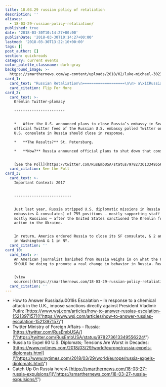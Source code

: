 ```yaml
---
title: 18.03.29 russian policy of retaliation
description: ''
aliases:
  - 18-03-29-russian-policy-retaliation/
published: true
date: '2018-03-30T10:14:27+00:00'
publishDate: '2018-03-30T10:14:27+00:00'
lastmod: '2018-03-30T13:22:10+00:00'
tags: []
post_author: []
section: quickreads
category: current events
color_palette_classname: dark-gray
background_image: >-
  https://smarthernews.com/wp-content/uploads/2018/02/luke-michael-302392-360x360.jpg
card_1:
  card_text: "Russian Retaliation\n===================\n\n> a\x1CRussiaa\x19s response was not unanticipated, and the United States will deal with it.a\x1D\n> \n> White House Statement, March 29. 2018 after Russia announces it will expel 60 U.S. diplomats after the U.S. ordered the expulsion of 60 Russians on March 26th.\n\nFlip For More"
  card_citation: Flip For More
card_2:
  card_text: >-
    Kremlin Twitter-plomacy

    -----------------------


    *   After the U.S. announced plans to close Russia’s embassy in Seattle, the
    official Twitter feed of the Russian U.S. embassy polled Twitter on which
    U.S. consulate in Russia should close in response.

    *   **The Results?** St. Petersburg.

    *   **Now?** Russia announced official plans to shut down that consulate.


    [See the Poll](https://twitter.com/RusEmbUSA/status/978273613349556224)
  card_citation: See the Poll
card_3:
  card_text: >-
    Important Context: 2017  


    --------------------------


    Just last year, Russia stripped U.S. diplomatic missions in Russia (ie.
    embassies & consulates) of 755 positions – mostly supporting staff – and
    mostly Russians – after the United States sanctioned the Kremlin for its
    action in the Ukraine.


    In return, America ordered Russia to close its SF consulate, & 2 annexes – 1
    in WashingtonA & 1 in NY.
  card_citation: ''
card_10:
  card_text: >-
    An American journalist banished from Russia weighs in on what the U.S.
    SHOULD be doing to promote a real change in behavior in Russia. Read more:


    [view
    sources](https://smarthernews.com/18-03-29-russian-policy-retaliation/)
  card_citation: ''
---
```

*   How to Answer Russiaa\\u0019s Escalation – In response to a chemical attack in the U.K., impose sanctions directly against President Vladimir Putin: [https://www.wsj.com/articles/how-to-answer-russias-escalation-1521397157](\"https://www.wsj.com/articles/how-to-answer-russias-escalation-1521397157\")
*   Twitter Ministry of Foreign Affairs – Russia: [https://twitter.com/RusEmbUSA/](\"https://twitter.com/RusEmbUSA/status/978273613349556224\")
*   Russia to Expel 60 U.S. Diplomats; Tensions Are Worst in Decades: [https://www.nytimes.com/2018/03/29/world/europe/russia-expels-diplomats.html](\"https://www.nytimes.com/2018/03/29/world/europe/russia-expels-diplomats.html\")
*   Catch Up On Russia here:A [https://smarthernews.com/18-03-27-russia-expulsions/](\"https://smarthernews.com/18-03-27-russia-expulsions/\")
